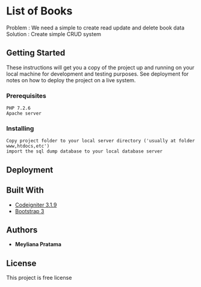 # List of Books

Problem : We need a simple to create read update and delete book data
Solution : Create simple CRUD system



## Getting Started

These instructions will get you a copy of the project up and running on your local machine for development and testing purposes. See deployment for notes on how to deploy the project on a live system.

### Prerequisites

```
PHP 7.2.6
Apache server
```
### Installing

```
Copy project folder to your local server directory ('usually at folder www,htdocs,etc')
import the sql dump database to your local database server

```

## Deployment

## Built With

* [Codeigniter 3.1.9](https://www.codeigniter.com/)
* [Bootstrap 3](https://getbootstrap.com/)

## Authors

* **Meyliana Pratama**

## License

This project is free license


